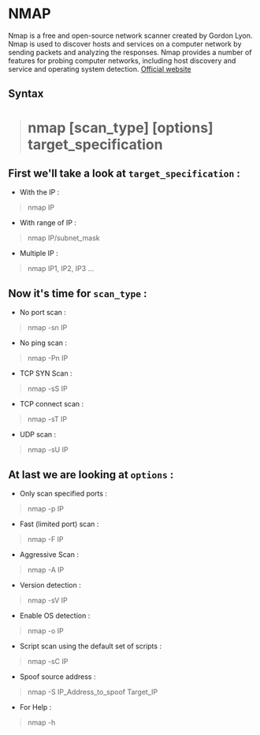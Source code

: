 # NMAP

Nmap is a free and open-source network scanner created by Gordon Lyon. Nmap is used to discover hosts and services on a computer network by sending packets and analyzing the responses. Nmap provides a number of features for probing computer networks, including host discovery and service and operating system detection.
[Official website](https://nmap.org/)

## Syntax

> # nmap [scan_type] [options] target_specification

## First we'll take a look at `target_specification` :

* With the IP :

 > nmap IP

* With range of IP :

> nmap IP/subnet_mask

* Multiple IP :

> nmap IP1, IP2, IP3 ...

## Now it's time for `scan_type` :

* No port scan :

> nmap -sn IP

* No ping scan :

> nmap -Pn IP

* TCP SYN Scan :

> nmap -sS IP

* TCP connect scan :

> nmap -sT IP

* UDP scan :

> nmap -sU IP


## At last we are looking at `options` :

* Only scan specified ports :

> nmap -p <port ranges> IP
 
* Fast (limited port) scan :

> nmap -F IP

* Aggressive Scan :

> nmap -A IP

* Version detection :

> nmap -sV IP

* Enable OS detection :

> nmap -o IP

* Script scan using the default set of scripts :

> nmap -sC IP

* Spoof source address :

> nmap -S IP_Address_to_spoof Target_IP

* For Help :

> nmap -h

